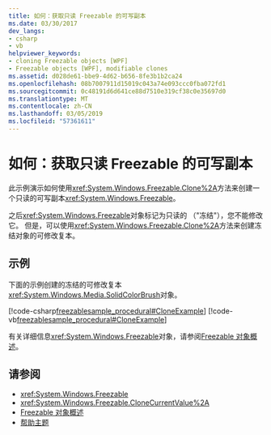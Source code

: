 ```yaml
---
title: 如何：获取只读 Freezable 的可写副本
ms.date: 03/30/2017
dev_langs:
- csharp
- vb
helpviewer_keywords:
- cloning Freezable objects [WPF]
- Freezable objects [WPF], modifiable clones
ms.assetid: d028de61-bbe9-4d62-b656-8fe3b1b2ca24
ms.openlocfilehash: 08b7007911d15019c043a74e093ccc0fba072fd1
ms.sourcegitcommit: 0c48191d6d641ce88d7510e319cf38c0e35697d0
ms.translationtype: MT
ms.contentlocale: zh-CN
ms.lasthandoff: 03/05/2019
ms.locfileid: "57361611"
---
```

# <a name="how-to-obtain-a-writable-copy-of-a-read-only-freezable"></a>如何：获取只读 Freezable 的可写副本
此示例演示如何使用<xref:System.Windows.Freezable.Clone%2A>方法来创建一个只读的可写副本<xref:System.Windows.Freezable>。  
  
 之后<xref:System.Windows.Freezable>对象标记为只读的 （"冻结"），您不能修改它。 但是，可以使用<xref:System.Windows.Freezable.Clone%2A>方法来创建冻结对象的可修改复本。  
  
## <a name="example"></a>示例  
 下面的示例创建的冻结的可修改复本<xref:System.Windows.Media.SolidColorBrush>对象。  
  
 [!code-csharp[freezablesample_procedural#CloneExample](~/samples/snippets/csharp/VS_Snippets_Wpf/freezablesample_procedural/CSharp/freezablesample.cs#cloneexample)]
 [!code-vb[freezablesample_procedural#CloneExample](~/samples/snippets/visualbasic/VS_Snippets_Wpf/freezablesample_procedural/visualbasic/freezablesample.vb#cloneexample)]  
  
 有关详细信息<xref:System.Windows.Freezable>对象，请参阅[Freezable 对象概述](freezable-objects-overview.md)。  
  
## <a name="see-also"></a>请参阅
- <xref:System.Windows.Freezable>
- <xref:System.Windows.Freezable.CloneCurrentValue%2A>
- [Freezable 对象概述](freezable-objects-overview.md)
- [帮助主题](base-elements-how-to-topics.md)
